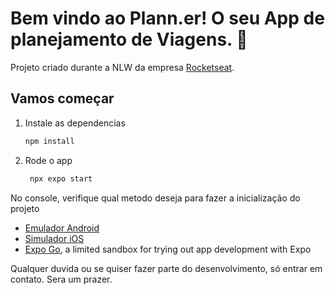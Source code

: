 # Bem vindo ao Plann.er! O seu App de planejamento de Viagens. 👋

Projeto criado durante a NLW da empresa [Rocketseat](https://www.rocketseat.com.br/).

## Vamos começar

1. Instale as dependencias

   ```bash
   npm install
   ```

2. Rode o app

   ```bash
    npx expo start
   ```

No console, verifique qual metodo deseja para fazer a inicialização do projeto

- [Emulador Android](https://docs.expo.dev/workflow/android-studio-emulator/)
- [Simulador iOS](https://docs.expo.dev/workflow/ios-simulator/)
- [Expo Go](https://expo.dev/go), a limited sandbox for trying out app development with Expo

Qualquer duvida ou se quiser fazer parte do desenvolvimento, só entrar em contato.
Sera um prazer.
